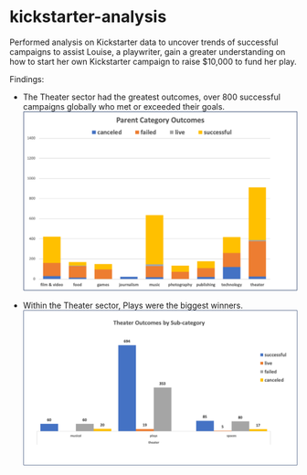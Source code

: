 # kickstarter-analysis
Performed analysis on Kickstarter data to uncover trends of successful campaigns to assist Louise, a playwriter, gain a greater understanding on how to start her own Kickstarter campaign to raise $10,000 to fund her play.

Findings:

- The Theater sector had the greatest outcomes, over 800 successful campaigns globally who met or exceeded their goals. ![Parent Category and Outcomes](https://github.com/AQUINT01/kickstarter-analysis/blob/master/Module_1_PivotChart_Parent_Category_Outcomes.png)

- Within the Theater sector, Plays were the biggest winners. ![Theater Outcomes by Subcategory](https://github.com/AQUINT01/kickstarter-analysis/blob/master/Module_1_Theater_Outcomes_by_subcategory_bar_graph.png)
